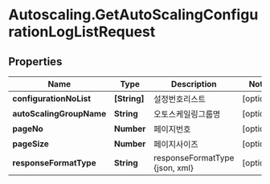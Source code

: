 # Autoscaling.GetAutoScalingConfigurationLogListRequest

## Properties
Name | Type | Description | Notes
------------ | ------------- | ------------- | -------------
**configurationNoList** | **[String]** | 설정번호리스트 | [optional] 
**autoScalingGroupName** | **String** | 오토스케일링그룹명 | [optional] 
**pageNo** | **Number** | 페이지번호 | [optional] 
**pageSize** | **Number** | 페이지사이즈 | [optional] 
**responseFormatType** | **String** | responseFormatType {json, xml} | [optional] 


